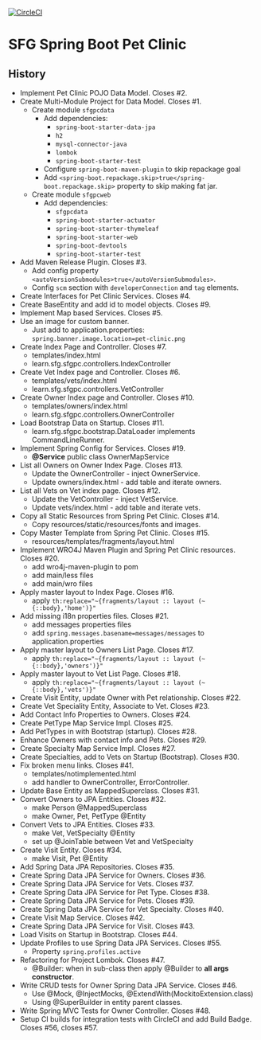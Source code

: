 [![CircleCI](https://circleci.com/gh/dpopkov/sfgpc/tree/main.svg?style=svg)](https://circleci.com/gh/dpopkov/sfgpc/tree/main)

# SFG Spring Boot Pet Clinic

## History
* Implement Pet Clinic POJO Data Model. Closes #2.
* Create Multi-Module Project for Data Model. Closes #1.
    * Create module `sfgpcdata`
        * Add dependencies: 
            * `spring-boot-starter-data-jpa`
            * `h2`
            * `mysql-connector-java`
            * `lombok`
            * `spring-boot-starter-test`
        * Configure `spring-boot-maven-plugin` to skip repackage goal
        * Add `<spring-boot.repackage.skip>true</spring-boot.repackage.skip>` property to skip making fat jar.
    * Create module `sfgpcweb`
        * Add dependencies: 
            * `sfgpcdata`
            * `spring-boot-starter-actuator`
            * `spring-boot-starter-thymeleaf`
            * `spring-boot-starter-web`
            * `spring-boot-devtools`
            * `spring-boot-starter-test`
* Add Maven Release Plugin. Closes #3.
    * Add config property `<autoVersionSubmodules>true</autoVersionSubmodules>`.
    * Config `scm` section with `developerConnection` and `tag` elements.
* Create Interfaces for Pet Clinic Services. Closes #4.
* Create BaseEntity and add id to model objects. Closes #9.
* Implement Map based Services. Closes #5.
* Use an image for custom banner.
    * Just add to application.properties: `spring.banner.image.location=pet-clinic.png`
* Create Index Page and Controller. Closes #7.
    * templates/index.html
    * learn.sfg.sfgpc.controllers.IndexController
* Create Vet Index page and Controller. Closes #6.
    * templates/vets/index.html
    * learn.sfg.sfgpc.controllers.VetController
* Create Owner Index page and Controller. Closes #10.
    * templates/owners/index.html
    * learn.sfg.sfgpc.controllers.OwnerController
* Load Bootstrap Data on Startup. Closes #11.
    * learn.sfg.sfgpc.bootstrap.DataLoader implements CommandLineRunner.
* Implement Spring Config for Services. Closes #19.
    * __@Service__ public class OwnerMapService
* List all Owners on Owner Index Page. Closes #13.
    * Update the OwnerController - inject OwnerService.
    * Update owners/index.html - add table and iterate owners.
* List all Vets on Vet index page. Closes #12.
    * Update the VetController - inject VetService.
    * Update vets/index.html - add table and iterate vets.
* Copy all Static Resources from Spring Pet Clinic. Closes #14.
    * Copy resources/static/resources/fonts and images.
* Copy Master Template from Spring Pet Clinic. Closes #15.
    * resources/templates/fragments/layout.html
* Implement WRO4J Maven Plugin and Spring Pet Clinic resources. Closes #20.
    * add wro4j-maven-plugin to pom
    * add main/less files
    * add main/wro files
* Apply master layout to Index Page. Closes #16.
    * apply `th:replace="~{fragments/layout :: layout (~{::body},'home')}"`
* Add missing i18n properties files. Closes #21.
    * add messages properties files
    * add `spring.messages.basename=messages/messages` to application.properties
* Apply master layout to Owners List Page. Closes #17.
    * apply `th:replace="~{fragments/layout :: layout (~{::body},'owners')}"`
* Apply master layout to Vet List Page. Closes #18.
    * apply `th:replace="~{fragments/layout :: layout (~{::body},'vets')}"`
* Create Visit Entity, update Owner with Pet relationship. Closes #22.
* Create Vet Speciality Entity, Associate to Vet. Closes #23.
* Add Contact Info Properties to Owners. Closes #24.
* Create PetType Map Service Impl. Closes #25.
* Add PetTypes in with Bootstrap (startup). Closes #28.
* Enhance Owners with contact info and Pets. Closes #29.
* Create Specialty Map Service Impl. Closes #27.
* Create Specialties, add to Vets on Startup (Bootstrap). Closes #30.
* Fix broken menu links. Closes #41.
    * templates/notimplemented.html
    * add handler to OwnerController, ErrorController.
* Update Base Entity as MappedSuperclass. Closes #31.
* Convert Owners to JPA Entities. Closes #32.
    * make Person @MappedSuperclass
    * make Owner, Pet, PetType @Entity
* Convert Vets to JPA Entities. Closes #33.
    * make Vet, VetSpecialty @Entity
    * set up @JoinTable between Vet and VetSpecialty
* Create Visit Entity. Closes #34.
    * make Visit, Pet @Entity
* Add Spring Data JPA Repositories. Closes #35.
* Create Spring Data JPA Service for Owners. Closes #36.
* Create Spring Data JPA Service for Vets. Closes #37.
* Create Spring Data JPA Service for Pet Type. Closes #38.
* Create Spring Data JPA Service for Pets. Closes #39.
* Create Spring Data JPA Service for Vet Specialty. Closes #40.
* Create Visit Map Service. Closes #42.
* Create Spring Data JPA Service for Visit. Closes #43.
* Load Visits on Startup in Bootstrap. Closes #44.
* Update Profiles to use Spring Data JPA Services. Closes #55.
    * Property `spring.profiles.active`
* Refactoring for Project Lombok. Closes #47.
    * @Builder: when in sub-class then apply @Builder to __all args constructor__.
* Write CRUD tests for Owner Spring Data JPA Service. Closes #46.
    * Use @Mock, @InjectMocks, @ExtendWith(MockitoExtension.class)
    * Using @SuperBuilder in entity parent classes.  
* Write Spring MVC Tests for Owner Controller. Closes #48. 
* Setup CI builds for integration tests with CircleCI and add Build Badge. Closes #56, closes #57. 
